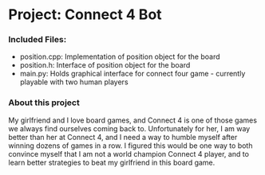 <h1>Project: Connect 4 Bot</h1>

<h3>Included Files:</h3>

<ul>
    <li>position.cpp: Implementation of position object for the board</li>
    <li>position.h: Interface of position object for the board</li>
    <li>main.py: Holds graphical interface for connect four game - currently playable with two human players</li>
</ul>

<h3>About this project</h3>

<p>My girlfriend and I love board games, and Connect 4 is one of those games we always find ourselves coming back to. Unfortunately for her, I am way better than her at Connect 4, and I need a way to humble myself after winning dozens of games in a row. I figured this would be one way to both convince myself that I am not a world champion Connect 4 player, and to learn better strategies to beat my girlfriend in this board game.</p>
